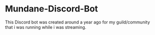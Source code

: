 # Mundane-Discord-Bot
This Discord bot was created around a year ago for my guild/community that i was running while i was streaming.
